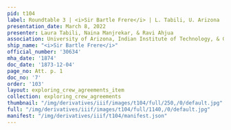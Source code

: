 ```yaml
---
pid: t104
label: Roundtable 3 | <i>Sir Bartle Frere</i> | L. Tabili, U. Arizona | 7
presentation_date: March 8, 2022
presenter: Laura Tabili, Naina Manjrekar, & Ravi Ahjua
association: University of Arizona, Indian Institute of Technology, & Georg-August-University
ship_name: "<i>Sir Bartle Frere</i>"
official_number: '30634'
mha_date: '1874'
doc_date: '1873-12-04'
page_no: Att. p. 1
doc_no: '7'
order: '103'
layout: exploring_crew_agreements_item
collection: exploring_crew_agreements
thumbnail: "/img/derivatives/iiif/images/t104/full/250,/0/default.jpg"
full: "/img/derivatives/iiif/images/t104/full/1140,/0/default.jpg"
manifest: "/img/derivatives/iiif/t104/manifest.json"
---
```

